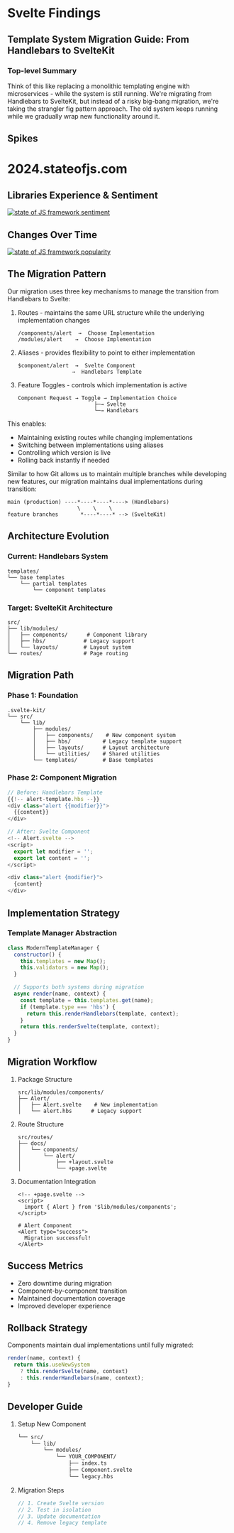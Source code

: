 # Svelte Findings

## Template System Migration Guide: From Handlebars to SvelteKit

### Top-level Summary
Think of this like replacing a monolithic templating engine with microservices - while the system is still running. We're migrating from Handlebars to SvelteKit, but instead of a risky big-bang migration, we're taking the strangler fig pattern approach. The old system keeps running while we gradually wrap new functionality around it.

## Spikes

# 2024.stateofjs.com

## Libraries Experience & Sentiment

<a href="2024.stateofjs.com" target="_blank">
<img src="https://github.com/user-attachments/assets/472ff0ee-f981-4901-9db3-a36054be64e3" alt="state of JS framework sentiment" />
</a>

## Changes Over Time

<a href="2024.stateofjs.com" target="_blank">
<img src="https://github.com/user-attachments/assets/d9f1f791-fd40-4d75-a64e-1321715f95e5" alt="state of JS framework popularity" />
</a>

## The Migration Pattern

Our migration uses three key mechanisms to manage the transition from Handlebars to Svelte:

1. Routes - maintains the same URL structure while the underlying implementation changes
   ```
   /components/alert  →  Choose Implementation
   /modules/alert    →  Choose Implementation
   ```

2. Aliases - provides flexibility to point to either implementation
   ```
   $component/alert  →  Svelte Component
                    →  Handlebars Template
   ```

3. Feature Toggles - controls which implementation is active
   ```
   Component Request → Toggle → Implementation Choice
                           ├─→ Svelte 
                           └─→ Handlebars
   ```

This enables:
- Maintaining existing routes while changing implementations
- Switching between implementations using aliases
- Controlling which version is live
- Rolling back instantly if needed


Similar to how Git allows us to maintain multiple branches while developing new features, our migration maintains dual implementations during transition:

```
main (production) ----*----*----*----> (Handlebars)
                      \    \    \
feature branches       *----*----* --> (SvelteKit)
```

## Architecture Evolution

### Current: Handlebars System
```
templates/
└── base templates
    └── partial templates
        └── component templates
```

### Target: SvelteKit Architecture
```
src/
├── lib/modules/
│   ├── components/      # Component library
│   ├── hbs/            # Legacy support
│   └── layouts/        # Layout system
└── routes/             # Page routing
```

## Migration Path

### Phase 1: Foundation
```
.svelte-kit/
└── src/
    └── lib/
        ├── modules/
        │   ├── components/    # New component system
        │   ├── hbs/          # Legacy template support
        │   ├── layouts/      # Layout architecture
        │   └── utilities/    # Shared utilities
        └── templates/        # Base templates
```

### Phase 2: Component Migration
```javascript
// Before: Handlebars Template
{{!-- alert-template.hbs --}}
<div class="alert {{modifier}}">
  {{content}}
</div>

// After: Svelte Component
<!-- Alert.svelte -->
<script>
  export let modifier = '';
  export let content = '';
</script>

<div class="alert {modifier}">
  {content}
</div>
```

## Implementation Strategy

### Template Manager Abstraction
```javascript
class ModernTemplateManager {
  constructor() {
    this.templates = new Map();
    this.validators = new Map();
  }

  // Supports both systems during migration
  async render(name, context) {
    const template = this.templates.get(name);
    if (template.type === 'hbs') {
      return this.renderHandlebars(template, context);
    }
    return this.renderSvelte(template, context);
  }
}
```

## Migration Workflow

1. Package Structure
   ```
   src/lib/modules/components/
   ├── Alert/
   │   ├── Alert.svelte    # New implementation
   │   └── alert.hbs      # Legacy support
   ```

2. Route Structure
   ```
   src/routes/
   ├── docs/
   │   └── components/
   │       └── alert/
   │           ├── +layout.svelte
   │           └── +page.svelte
   ```

3. Documentation Integration
   ```svelte
   <!-- +page.svelte -->
   <script>
     import { Alert } from '$lib/modules/components';
   </script>

   # Alert Component
   <Alert type="success">
     Migration successful!
   </Alert>
   ```

## Success Metrics

- Zero downtime during migration
- Component-by-component transition
- Maintained documentation coverage
- Improved developer experience

## Rollback Strategy

Components maintain dual implementations until fully migrated:
```javascript
render(name, context) {
  return this.useNewSystem
    ? this.renderSvelte(name, context)
    : this.renderHandlebars(name, context);
}
```

## Developer Guide

1. Setup New Component
   ```bash
   └── src/
       └── lib/
           └── modules/
               └── YOUR_COMPONENT/
                   ├── index.ts
                   ├── Component.svelte
                   └── legacy.hbs
   ```

2. Migration Steps
   ```javascript
   // 1. Create Svelte version
   // 2. Test in isolation
   // 3. Update documentation
   // 4. Remove legacy template
   ```
